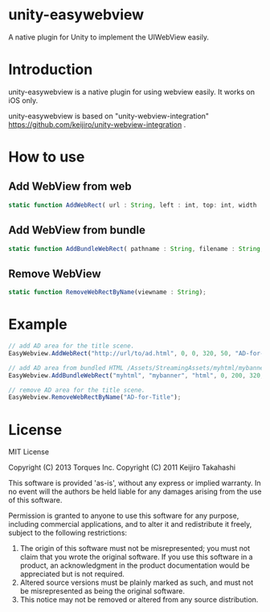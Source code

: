 unity-easywebview
=================

A native plugin for Unity to implement the UIWebView easily.

# Introduction

unity-easywebview is a native plugin for using webview easily.
It works on iOS only.

unity-easywebview is based on "unity-webview-integration" https://github.com/keijiro/unity-webview-integration .

# How to use

## Add WebView from web

```js
static function AddWebRect( url : String, left : int, top: int, width : int, height : int, viewname : String );
```

## Add WebView from bundle

```js
static function AddBundleWebRect( pathname : String, filename : String, filetype : String, left : int, top: int, width : int, height : int, viewname : String );
```

## Remove WebView

```js
static function RemoveWebRectByName(viewname : String);
```

# Example

```js
// add AD area for the title scene.
EasyWebview.AddWebRect("http://url/to/ad.html", 0, 0, 320, 50, "AD-for-Title");

// add AD area from bundled HTML /Assets/StreamingAssets/myhtml/mybanner.html
EasyWebview.AddBundleWebRect("myhtml", "mybanner", "html", 0, 200, 320, 50, "AD2");

// remove AD area for the title scene.
EasyWebview.RemoveWebRectByName("AD-for-Title");
```

# License

MIT License

Copyright (C) 2013 Torques Inc.
Copyright (C) 2011 Keijiro Takahashi

This software is provided 'as-is', without any express or implied warranty. In no event will the authors be held liable for any damages arising from the use of this software.

Permission is granted to anyone to use this software for any purpose, including commercial applications, and to alter it and redistribute it freely, subject to the following restrictions:

1. The origin of this software must not be misrepresented; you must not claim that you wrote the original software. If you use this software in a product, an acknowledgment in the product documentation would be appreciated but is not required.
2. Altered source versions must be plainly marked as such, and must not be misrepresented as being the original software.
3. This notice may not be removed or altered from any source distribution.
